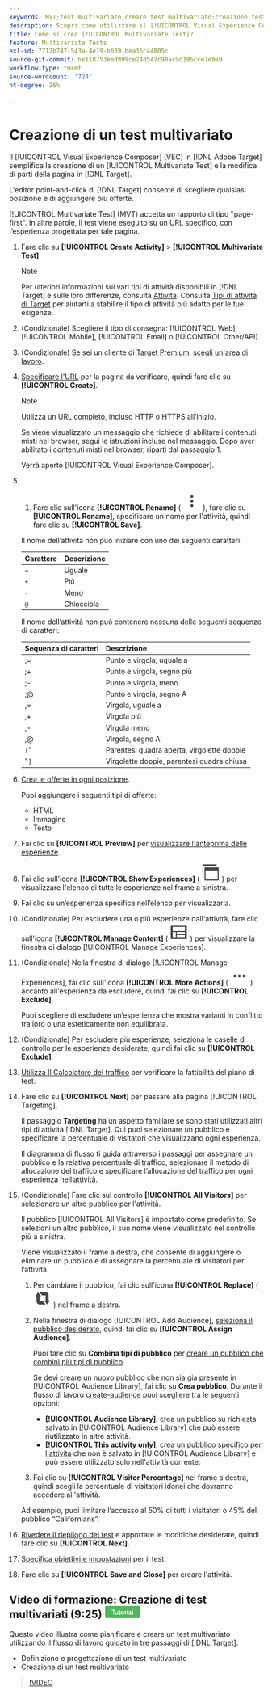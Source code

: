 ```yaml
---
keywords: MVT;test multivariato;creare test multivariato;creazione test multivariato;creare MVT;creazione MVT;come MVT;come test multivariato
description: Scopri come utilizzare il [!UICONTROL Visual Experience Composer] (VEC) in [!DNL Adobe Target] per creare un [!UICONTROL Multivariate Test] (MVT).
title: Come si crea [!UICONTROL Multivariate Test]?
feature: Multivariate Tests
exl-id: 7712b747-543a-4e19-b689-bea36c44805c
source-git-commit: be118753eed999ce24d547c90ac9d195cce7e9e9
workflow-type: tm+mt
source-wordcount: '724'
ht-degree: 26%

---
```


# Creazione di un test multivariato

Il [!UICONTROL Visual Experience Composer] (VEC) in [!DNL Adobe Target] semplifica la creazione di un [!UICONTROL Multivariate Test] e la modifica di parti della pagina in [!DNL Target].

L&#39;editor point-and-click di [!DNL Target] consente di scegliere qualsiasi posizione e di aggiungere più offerte.

[!UICONTROL Multivariate Test] (MVT) accetta un rapporto di tipo &quot;page-first&quot;. In altre parole, il test viene eseguito su un URL specifico, con l’esperienza progettata per tale pagina.

1. Fare clic su **[!UICONTROL Create Activity]** > **[!UICONTROL Multivariate Test]**.

   >[!NOTE]
   >
   >Per ulteriori informazioni sui vari tipi di attività disponibili in [!DNL Target] e sulle loro differenze, consulta [Attività](/help/main/c-activities/activities.md#concept_D317A95A1AB54674BA7AB65C7985BA03). Consulta [Tipi di attività di Target](/help/main/c-activities/target-activities-guide.md) per aiutarti a stabilire il tipo di attività più adatto per le tue esigenze.

1. (Condizionale) Scegliere il tipo di consegna: [!UICONTROL Web], [!UICONTROL Mobile], [!UICONTROL Email] o [!UICONTROL Other/API].

1. (Condizionale) Se sei un cliente di [Target Premium](/help/main/c-intro/intro.md#premium), [scegli un&#39;area di lavoro](/help/main/administrating-target/c-user-management/property-channel/property-channel.md).

1. [Specificare l&#39;URL](/help/main/c-activities/c-multivariate-testing/t-create-multivariate-test/url.md#concept_C12E4A85FF3B4E518E3110F6CF1AF9C0) per la pagina da verificare, quindi fare clic su **[!UICONTROL Create]**.

   >[!NOTE]
   >
   >Utilizza un URL completo, incluso HTTP o HTTPS all’inizio.

   Se viene visualizzato un messaggio che richiede di abilitare i contenuti misti nel browser, segui le istruzioni incluse nel messaggio. Dopo aver abilitato i contenuti misti nel browser, riparti dal passaggio 1.

   Verrà aperto [!UICONTROL Visual Experience Composer].

1. &#x200B;
   1. Fare clic sull&#39;icona **[!UICONTROL Rename]** ( ![icona Rinomina](/help/main/assets/icons/MoreSmallListVert.svg) ), fare clic su **[!UICONTROL Rename]**, specificare un nome per l&#39;attività, quindi fare clic su **[!UICONTROL Save]**.

   Il nome dell’attività non può iniziare con uno dei seguenti caratteri:

   | Carattere | Descrizione |
   |--- |--- |
   | `=` | Uguale |
   | `+` | Più |
   | `-` | Meno |
   | `@` | Chiocciola |

   Il nome dell’attività non può contenere nessuna delle seguenti sequenze di caratteri:

   | Sequenza di caratteri | Descrizione |
   |--- |--- |
   | ;= | Punto e virgola, uguale a |
   | ;+ | Punto e virgola, segno più |
   | ;- | Punto e virgola, meno |
   | ;@ | Punto e virgola, segno A |
   | ,= | Virgola, uguale a |
   | ,+ | Virgola più |
   | ,- | Virgola meno |
   | ,@ | Virgola, segno A |
   | `[`&quot; | Parentesi quadra aperta, virgolette doppie |
   | &quot;`]` | Virgolette doppie, parentesi quadra chiusa |

1. [Crea le offerte in ogni posizione](/help/main/c-activities/c-multivariate-testing/t-create-multivariate-test/add-offers.md#concept_DCE6B45C30F7419B8EC17AFDEE8D8AA6).

   Puoi aggiungere i seguenti tipi di offerte:

   * HTML
   * Immagine
   * Testo

1. Fai clic su **[!UICONTROL Preview]** per [visualizzare l&#39;anteprima delle esperienze](/help/main/c-activities/c-multivariate-testing/t-create-multivariate-test/preview-experiences.md).

1. Fai clic sull&#39;icona **[!UICONTROL Show Experiences]** ( ![icona Mostra esperienze](/help/main/assets/icons/WebPages.svg) ) per visualizzare l&#39;elenco di tutte le esperienze nel frame a sinistra.

1. Fai clic su un’esperienza specifica nell’elenco per visualizzarla.

1. (Condizionale) Per escludere una o più esperienze dall&#39;attività, fare clic sull&#39;icona **[!UICONTROL Manage Content]** ( ![icona Gestisci esperienze](/help/main/assets/icons/Experience.svg) ) per visualizzare la finestra di dialogo [!UICONTROL Manage Experiences].

1. (Condizionale) Nella finestra di dialogo [!UICONTROL Manage Experiences], fai clic sull&#39;icona **[!UICONTROL More Actions]** ( ![Icona Altre azioni](/help/main/assets/icons/MoreSmallList.svg) ) accanto all&#39;esperienza da escludere, quindi fai clic su **[!UICONTROL Exclude]**.

   Puoi scegliere di escludere un’esperienza che mostra varianti in conflitto tra loro o una esteticamente non equilibrata.

1. (Condizionale) Per escludere più esperienze, seleziona le caselle di controllo per le esperienze desiderate, quindi fai clic su **[!UICONTROL Exclude]**.

1. [Utilizza Il Calcolatore del traffico](/help/main/c-activities/c-multivariate-testing/t-create-multivariate-test/traffic-estimator.md#task_71AA6922AFD447EA8C5E610A78ABA714) per verificare la fattibilità del piano di test.

1. Fare clic su **[!UICONTROL Next]** per passare alla pagina [!UICONTROL Targeting].

   Il passaggio **Targeting** ha un aspetto familiare se sono stati utilizzati altri tipi di attività [!DNL Target]. Qui puoi selezionare un pubblico e specificare la percentuale di visitatori che visualizzano ogni esperienza.

   Il diagramma di flusso ti guida attraverso i passaggi per assegnare un pubblico e la relativa percentuale di traffico, selezionare il metodo di allocazione del traffico e specificare l’allocazione del traffico per ogni esperienza nell’attività.

1. (Condizionale) Fare clic sul controllo **[!UICONTROL All Visitors]** per selezionare un altro pubblico per l&#39;attività.

   Il pubblico [!UICONTROL All Visitors] è impostato come predefinito. Se selezioni un altro pubblico, il suo nome viene visualizzato nel controllo più a sinistra.

   Viene visualizzato il frame a destra, che consente di aggiungere o eliminare un pubblico e di assegnare la percentuale di visitatori per l’attività.

   1. Per cambiare il pubblico, fai clic sull&#39;icona **[!UICONTROL Replace]** ( ![Icona Sostituisci](/help/main/assets/icons/Retweet.svg) ) nel frame a destra.
   1. Nella finestra di dialogo [!UICONTROL Add Audience], [seleziona il pubblico desiderato](/help/main/c-activities/t-test-ab/t-test-create-ab/ab-audience.md), quindi fai clic su **[!UICONTROL Assign Audience]**.

      Puoi fare clic su **Combina tipi di pubblico** per [creare un pubblico che combini più tipi di pubblico](/help/main/c-target/combining-multiple-audiences.md).

      Se devi creare un nuovo pubblico che non sia già presente in [!UICONTROL Audience Library], fai clic su **Crea pubblico**. Durante il flusso di lavoro [create-audience](/help/main/c-target/c-audiences/audiences.md) puoi scegliere tra le seguenti opzioni:

      * **[!UICONTROL Audience Library]**: crea un pubblico su richiesta salvato in [!UICONTROL Audience Library] che può essere riutilizzato in altre attività.
      * **[!UICONTROL This activity only]**: crea un [pubblico specifico per l&#39;attività](/help/main/c-target/creating-activity-only-audience.md) che non è salvato in [!UICONTROL Audience Library] e può essere utilizzato solo nell&#39;attività corrente.

   1. Fai clic su **[!UICONTROL Visitor Percentage]** nel frame a destra, quindi scegli la percentuale di visitatori idonei che dovranno accedere all&#39;attività.

   Ad esempio, puoi limitare l’accesso al 50% di tutti i visitatori o 45% del pubblico “Californians”.

1. [Rivedere il riepilogo del test](/help/main/c-activities/c-multivariate-testing/t-create-multivariate-test/test-summary.md#reference_971AB225963A4DC18EEB5B0E20F0A4A7) e apportare le modifiche desiderate, quindi fare clic su **[!UICONTROL Next]**.

1. [Specifica obiettivi e impostazioni](/help/main/c-activities/c-multivariate-testing/t-create-multivariate-test/goals-and-settings.md#reference_B25389FD6F3A4989801E740364B089CC) per il test.

1. Fare clic su **[!UICONTROL Save and Close]** per creare l&#39;attività.

## Video di formazione: Creazione di test multivariati (9:25) ![Icona esercitazione](/help/main/assets/tutorial.png)

Questo video illustra come pianificare e creare un test multivariato utilizzando il flusso di lavoro guidato in tre passaggi di [!DNL Target].

* Definizione e progettazione di un test multivariato
* Creazione di un test multivariato

>[!VIDEO](https://video.tv.adobe.com/v/17395)
